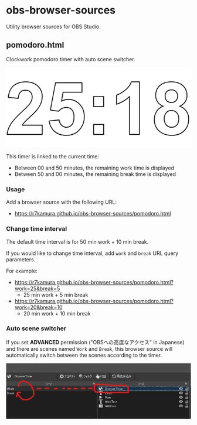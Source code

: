 # obs-browser-sources

Utility browser sources for OBS Studio.

## pomodoro.html

Clockwork pomodoro timer with auto scene switcher.

![](images/pomodoro.png)

This timer is linked to the current time:

- Between 00 and 50 minutes, the remaining work time is displayed
- Between 50 and 00 minutes, the remaining break time is displayed

### Usage

Add a browser source with the following URL:

- https://r7kamura.github.io/obs-browser-sources/pomodoro.html

### Change time interval

The default time interval is for 50 min work + 10 min break.

If you would like to change time interval, add `work` and `break` URL query parameters.

For example:

- https://r7kamura.github.io/obs-browser-sources/pomodoro.html?work=25&break=5
    - 25 min work + 5 min break
- https://r7kamura.github.io/obs-browser-sources/pomodoro.html?work=20&break=10
    - 20 min work + 10 min break

### Auto scene switcher

If you set **ADVANCED** permission ("OBSへの高度なアクセス" in Japanese) and there are scenes named `Work` and `Break`,
this browser source will automatically switch between the scenes according to the timer.

![](images/obs.png)
